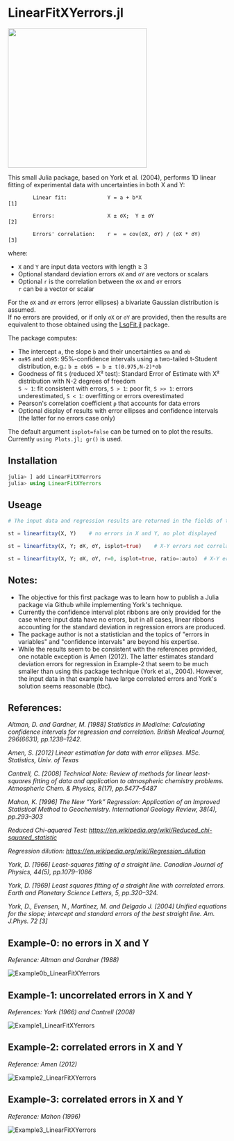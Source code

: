 # LinearFitXYerrors.jl

<img src="https://user-images.githubusercontent.com/20739393/132685450-1a34351f-ad02-49ee-9d57-b498437e356a.png" width="320" />

This small Julia package, based on York et al. (2004), performs 1D linear fitting of experimental data with uncertainties in both X and Y:

            Linear fit:             Y = a + b*X                             [1]
            
            Errors:                 X ± σX;  Y ± σY                         [2]

            Errors' correlation:    r =  = cov(σX, σY) / (σX * σY)          [3]

where:
- `X` and `Y` are input data vectors with length ≥ 3
- Optional standard deviation errors `σX` and `σY` are vectors or scalars
- Optional `r` is the correlation between the `σX` and `σY` errors\
           `r` can be a vector or scalar

For the `σX` and `σY` errors (error ellipses) a bivariate Gaussian distribution is assumed.\
If no errors are provided, or if only `σX` or `σY` are provided, then the results are equivalent to those obtained using the [LsqFit.jl](https://github.com/JuliaNLSolvers/LsqFit.jl) package.

The package computes:
- The intercept `a`, the slope `b` and their uncertainties `σa` and `σb`
- `σa95` and `σb95`: 95%-confidence intervals using a two-tailed t-Student distribution, e.g.: `b ± σb95 = b ± t(0.975,N-2)*σb`
- Goodness of fit `S` (reduced Χ² test): Standard Error of Estimate with Χ² distribution with N-2 degrees of freedom\
  `S ~ 1`: fit consistent with errors, `S > 1`: poor fit, `S >> 1`: errors underestimated, `S < 1`: overfitting or errors overestimated
- Pearson's correlation coefficient `ρ` that accounts for data errors
- Optional display of results with error ellipses and confidence intervals (the latter for no errors case only)

The default argument `isplot=false` can be turned on to plot the results.\
Currently `using Plots.jl; gr()` is used.


##
## Installation
```julia
julia> ] add LinearFitXYerrors
julia> using LinearFitXYerrors
```
##
## Useage
```julia
# The input data and regression results are returned in the fields of the `st` structure (::stfitxy):

st = linearfitxy(X, Y)    # no errors in X and Y, no plot displayed

st = linearfitxy(X, Y; σX, σY, isplot=true)    # X-Y errors not correlated (r=0); plot with ratio=1

st = linearfitxy(X, Y; σX, σY, r=0, isplot=true, ratio=:auto)  # X-Y errors not correlated (r=0); plot with ratio=1
```

## Notes:
- The objective for this first package was to learn how to publish a Julia package via Github while implementing York's technique.
- Currently the confidence interval plot ribbons are only provided for the case where input data have no errors, but in all cases, linear ribbons accounting for the standard deviation in regression errors are produced.
- The package author is not a statistician and the topics of "errors in variables" and "confidence intervals" are beyond his expertise.
- While the results seem to be consistent with the references provided, one notable exception is Amen (2012). The latter estimates standard deviation errors for regression in Example-2 that seem to be much smaller than using this package technique (York et al., 2004). However, the input data in that example have large correlated errors and York's solution seems reasonable (tbc).


##
## References:

*Altman, D. and Gardner, M. [1988] Statistics in Medicine: Calculating confidence intervals for regression and correlation. British Medical Journal, 296(6631), pp.1238–1242.*

*Amen, S. [2012] Linear estimation for data with error ellipses. MSc. Statistics, Univ. of Texas*

*Cantrell, C. [2008] Technical Note: Review of methods for linear least-squares fitting of data and application to atmospheric chemistry problems. Atmospheric Chem. & Physics, 8(17), pp.5477–5487*

*Mahon, K. [1996] The New “York” Regression: Application of an Improved Statistical Method to Geochemistry. International Geology Review, 38(4), pp.293–303*

*Reduced Chi-aquared Test: https://en.wikipedia.org/wiki/Reduced_chi-squared_statistic*

*Regression dilution: https://en.wikipedia.org/wiki/Regression_dilution*

*York, D. [1966] Least-squares fitting of a straight line. Canadian Journal of Physics, 44(5), pp.1079–1086*

*York, D. [1969] Least squares fitting of a straight line with correlated errors. Earth and Planetary Science Letters, 5, pp.320–324.*

*York, D., Evensen, N., Martinez, M. and Delgado J. [2004] Unified equations for the slope; intercept and standard errors of the best straight line. Am. J.Phys. 72 [3]*

##
## Example-0: no errors in X and Y
*Reference: Altman and Gardner (1988)*

![Example0b_LinearFitXYerrors](https://user-images.githubusercontent.com/20739393/132855741-7fbc7d80-76af-4f0b-a960-13e12872f8fd.png)


## Example-1: uncorrelated errors in X and Y
*References: York (1966) and Cantrell (2008)*

![Example1_LinearFitXYerrors](https://user-images.githubusercontent.com/20739393/132855764-ce6f5e40-8d5f-4d18-9c10-bdd23fec927b.png)


## Example-2: correlated errors in X and Y
*Reference: Amen (2012)*

![Example2_LinearFitXYerrors](https://user-images.githubusercontent.com/20739393/132855799-20aeb2fb-c327-46c6-b864-dc5ebca75736.png)


## Example-3: correlated errors in X and Y
*Reference: Mahon (1996)*

![Example3_LinearFitXYerrors](https://user-images.githubusercontent.com/20739393/132855823-f056ce55-c017-4360-9ecf-b5fbcd6f3582.png)

